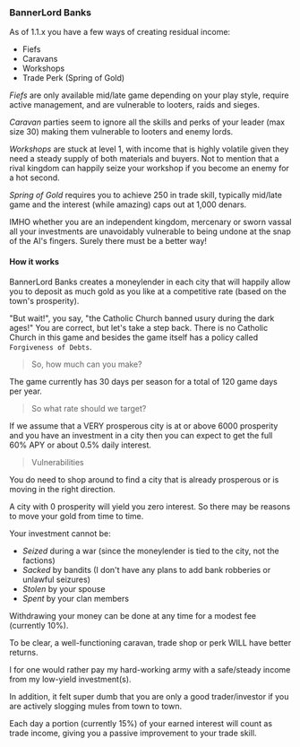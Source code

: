 ### BannerLord Banks

As of 1.1.x you have a few ways of creating residual income:

* Fiefs
* Caravans
* Workshops
* Trade Perk (Spring of Gold)

*Fiefs* are only available mid/late game depending on your play style, require active management, and are vulnerable to looters, raids and sieges.

*Caravan* parties seem to ignore all the skills and perks of your leader (max size 30) making them vulnerable to looters and enemy lords.

*Workshops* are stuck at level 1, with income that is highly volatile given they need a steady supply of both materials and buyers. Not to mention that a rival kingdom can happily seize your workshop if you become an enemy for a hot second.

*Spring of Gold* requires you to achieve 250 in trade skill, typically mid/late game and the interest (while amazing) caps out at 1,000 denars.

IMHO whether you are an independent kingdom, mercenary or sworn vassal all your investments are unavoidably vulnerable to being undone at the snap of the AI's fingers. Surely there must be a better way!

#### How it works

BannerLord Banks creates a moneylender in each city that will happily allow you to deposit as much gold as you like at a competitive rate (based on the town's prosperity).

"But wait!", you say, "the Catholic Church banned usury during the dark ages!" You are correct, but let's take a step back. There is no Catholic Church in this game and besides the game itself has a policy called `Forgiveness of Debts`.

> So, how much can you make?

The game currently has 30 days per season for a total of 120 game days per year. 

> So what rate should we target? 

If we assume that a VERY prosperous city is at or above 6000 prosperity and you have an investment in a city then you can expect to get the full 60% APY or about 0.5% daily interest.

> Vulnerabilities

You do need to shop around to find a city that is already prosperous or is moving in the right direction. 

A city with 0 prosperity will yield you zero interest. So there may be reasons to move your gold from time to time.

Your investment cannot be:

* *Seized* during a war (since the moneylender is tied to the city, not the factions)
* *Sacked* by bandits (I don't have any plans to add bank robberies or unlawful seizures)
* *Stolen* by your spouse
* *Spent* by your clan members

Withdrawing your money can be done at any time for a modest fee (currently 10%).

To be clear, a well-functioning caravan, trade shop or perk WILL have better returns. 

I for one would rather pay my hard-working army with a safe/steady income from my low-yield investment(s). 

In addition, it felt super dumb that you are only a good trader/investor if you are actively slogging mules from town to town.

Each day a portion (currently 15%) of your earned interest will count as trade income, giving you a passive improvement to your trade skill.